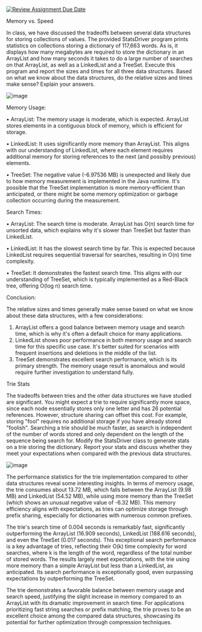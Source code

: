 [![Review Assignment Due Date](https://classroom.github.com/assets/deadline-readme-button-22041afd0340ce965d47ae6ef1cefeee28c7c493a6346c4f15d667ab976d596c.svg)](https://classroom.github.com/a/6Z9nfRZQ)

Memory vs. Speed

In class, we have discussed the tradeoffs between several data structures for storing collections of values. The provided StatsDriver program prints statistics on collections storing a dictionary of 117,663 words. As is, it displays how many megabytes are required to store the dictionary in an ArrayList and how many seconds it takes to do a large number of searches on that ArrayList, as well as a LinkedList and a TreeSet. Execute this program and report the sizes and times for all three data structures. Based on what we know about the data structures, do the relative sizes and times make sense? Explain your answers.

![image](https://github.com/user-attachments/assets/2d4d9a86-99a4-4b3b-bcec-fe6b53bb6b9c)

Memory Usage:

•	ArrayList: The memory usage is moderate, which is expected. ArrayList stores elements in a contiguous block of memory, which is efficient for storage.

•	LinkedList: It uses significantly more memory than ArrayList. This aligns with our understanding of LinkedList, where each element requires additional memory for storing references to the next (and possibly previous) elements.

•	TreeSet: The negative value (-6.97536 MB) is unexpected and likely due to how memory measurement is implemented in the Java runtime. It's possible that the TreeSet implementation is more memory-efficient than anticipated, or there might be some memory optimization or garbage collection occurring during the measurement.

Search Times:

•	ArrayList: The search time is moderate. ArrayList has O(n) search time for unsorted data, which explains why it's slower than TreeSet but faster than LinkedList.

•	LinkedList: It has the slowest search time by far. This is expected because LinkedList requires sequential traversal for searches, resulting in O(n) time complexity.

•	TreeSet: It demonstrates the fastest search time. This aligns with our understanding of TreeSet, which is typically implemented as a Red-Black tree, offering O(log n) search time.

Conclusion:

The relative sizes and times generally make sense based on what we know about these data structures, with a few considerations:

1.	ArrayList offers a good balance between memory usage and search time, which is why it's often a default choice for many applications.
2.	LinkedList shows poor performance in both memory usage and search time for this specific use case. It's better suited for scenarios with frequent insertions and deletions in the middle of the list.
3.	TreeSet demonstrates excellent search performance, which is its primary strength. The memory usage result is anomalous and would require further investigation to understand fully.


Trie Stats

The tradeoffs between tries and the other data structures we have studied are significant. You might expect a trie to require significantly more space, since each node essentially stores only one letter and has 26 potential references. However, structure sharing can offset this cost. For example, storing "fool" requires no additional storage if you have already stored "foolish". Searching a trie should be much faster, as search is independent of the number of words stored and only dependent on the length of the sequence being search for. Modify the StatsDriver class to generate stats on a trie storing the dictionary. Report your stats and discuss whether they meet your expectations when compared with the previous data structures.

![image](https://github.com/user-attachments/assets/26af8d79-0d08-4190-993a-3dc1aaada48f)

The performance statistics for the trie implementation compared to other data structures reveal some interesting insights. In terms of memory usage, the trie consumes about 13.72 MB, which falls between the ArrayList (9.98 MB) and LinkedList (54.52 MB), while using more memory than the TreeSet (which shows an unusual negative value of -6.32 MB). This memory efficiency aligns with expectations, as tries can optimize storage through prefix sharing, especially for dictionaries with numerous common prefixes. 

The trie's search time of 0.004 seconds is remarkably fast, significantly outperforming the ArrayList (16.909 seconds), LinkedList (188.616 seconds), and even the TreeSet (0.017 seconds). This exceptional search performance is a key advantage of tries, reflecting their O(k) time complexity for word searches, where k is the length of the word, regardless of the total number of stored words. The results largely meet expectations, with the trie using more memory than a simple ArrayList but less than a LinkedList, as anticipated. Its search performance is exceptionally good, even surpassing expectations by outperforming the TreeSet. 

The trie demonstrates a favorable balance between memory usage and search speed, justifying the slight increase in memory compared to an ArrayList with its dramatic improvement in search time. For applications prioritizing fast string searches or prefix matching, the trie proves to be an excellent choice among the compared data structures, showcasing its potential for further optimization through compression techniques.





